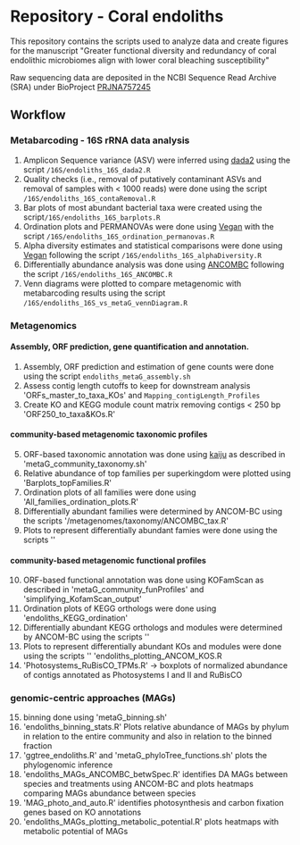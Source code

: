 # Repository - Coral endoliths

This repository contains the scripts used to analyze data and create figures for the manuscript "Greater functional diversity and redundancy of coral endolithic microbiomes align with lower coral bleaching susceptibility"

Raw sequencing data are deposited in the NCBI Sequence Read Archive (SRA) under BioProject [PRJNA757245](https://www.ncbi.nlm.nih.gov/bioproject/PRJNA757245)

## Workflow

### Metabarcoding - 16S rRNA data analysis
1. Amplicon Sequence variance (ASV) were inferred using [dada2](https://github.com/benjjneb/dada2) using the script `/16S/endoliths_16S_dada2.R`
2. Quality checks (i.e., removal of putatively contaminant ASVs and removal of samples with < 1000 reads) were done using the script `/16S/endoliths_16S_contaRemoval.R`
3. Bar plots of most abundant bacterial taxa were created using the script`/16S/endoliths_16S_barplots.R`
4. Ordination plots and PERMANOVAs were done using [Vegan](https://github.com/vegandevs/vegan) with the script `/16S/endoliths_16S_ordination_permanovas.R`
5. Alpha diversity estimates and statistical comparisons were done using [Vegan](https://github.com/vegandevs/vegan) following the script `/16S/endoliths_16S_alphaDiversity.R`
6. Differentially abundance analysis was done using [ANCOMBC](https://github.com/FrederickHuangLin/ANCOMBC) following the script `/16S/endoliths_16S_ANCOMBC.R`
7. Venn diagrams were plotted to compare metagenomic with metabarcoding results using the script `/16S/endoliths_16S_vs_metaG_vennDiagram.R`


### Metagenomics

#### Assembly, ORF prediction, gene quantification and annotation.
1. Assembly, ORF prediction and estimation of gene counts were done using the script `endoliths_metaG_assembly.sh`
2. Assess contig length cutoffs to keep for downstream analysis 'ORFs_master_to_taxa_KOs' and `Mapping_contigLength_Profiles`
3. Create KO and KEGG module count matrix removing contigs < 250 bp 'ORF250_to_taxa&KOs.R'

#### community-based metagenomic taxonomic profiles
5. ORF-based taxonomic annotation was done using [kaiju](https://github.com/bioinformatics-centre/kaiju) as described in 'metaG_community_taxonomy.sh'
6. Relative abundance of top families per superkingdom were plotted using  'Barplots_topFamilies.R'
7. Ordination plots of all families were done using 'All_families_ordination_plots.R'
8. Differentially abundant families were determined by ANCOM-BC using the scripts '/metagenomes/taxonomy/ANCOMBC_tax.R'
9. Plots to represent differentially abundant famies were done using the scripts ''

#### community-based metagenomic functional profiles
10. ORF-based functional annotation was done using KOFamScan as described in 'metaG_community_funProfiles' and 'simplifying_KofamScan_output'
11. Ordination plots of KEGG orthologs were done using 'endoliths_KEGG_ordination'
12.  Differentially abundant KEGG orthologs and modules were determined by ANCOM-BC using the scripts ''
13. Plots to represent differentially abundant KOs and modules were done using the scripts '' 'endoliths_plotting_ANCOM_KOS.R
14. 'Photosystems_RuBisCO_TPMs.R' -> boxplots of normalized abundance of contigs annotated as Photosystems I and II and RuBisCO

### genomic-centric approaches (MAGs)
15. binning done using 'metaG_binning.sh'
15. 'endoliths_binning_stats.R' Plots relative abundance of MAGs by phylum in relation to the entire community and also in relation to the binned fraction
16. 'ggtree_endoliths.R' and 'metaG_phyloTree_functions.sh' plots the phylogenomic inference
18. 'endoliths_MAGs_ANCOMBC_betwSpec.R' identifies DA MAGs between species and treatments using ANCOM-BC and plots heatmaps comparing MAGs abundance between species
19. 'MAG_photo_and_auto.R' identifies photosynthesis and carbon fixation genes based on KO annotations
20. 'endoliths_MAGs_plotting_metabolic_potential.R' plots heatmaps with metabolic potential of MAGs
